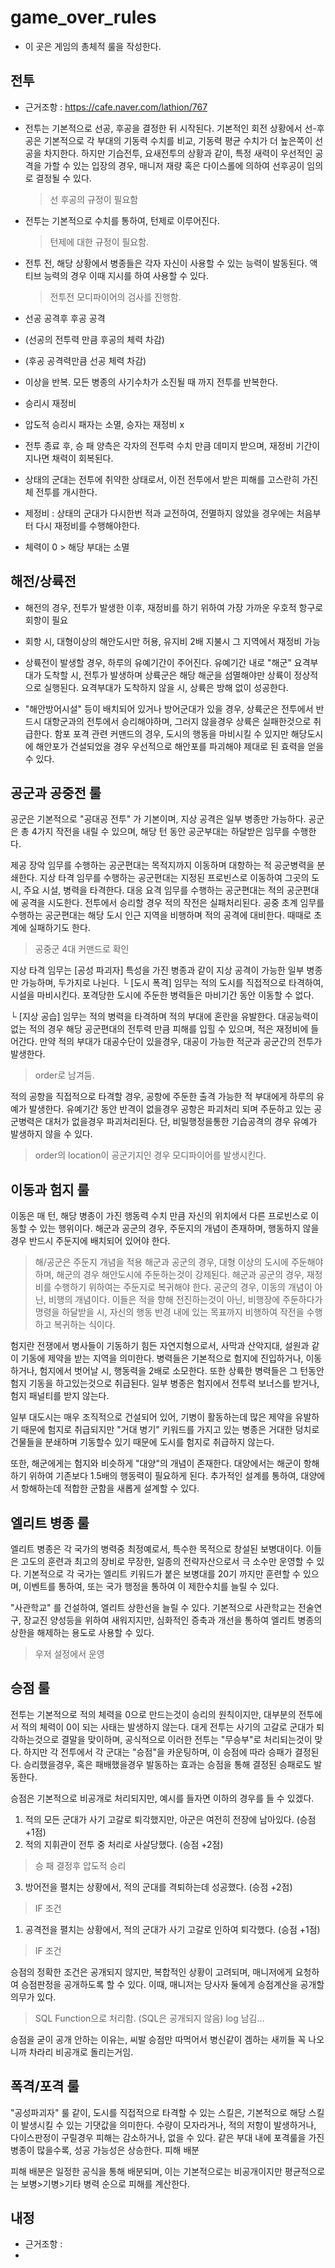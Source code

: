 # game_over_rules
- 이 곳은 게임의 총체적 룰을 작성한다.

## 전투
- 근거조항 : https://cafe.naver.com/lathion/767
- 전투는 기본적으로 선공, 후공을 결정한 뒤 시작된다. 기본적인 회전 상황에서 선-후공은 기본적으로 각 부대의 기동력 수치를 비교, 기동력 평균 수치가 더 높은쪽이 선공을 차지한다. 하지만 기습전투, 요새전투의 상황과 같이, 특정 새력이 우선적인 공격을 가할 수 있는 입장의 경우, 매니저 재량 혹은 다이스롤에 의하여 선후공이 임의로 결정될 수 있다.    
  > 선 후공의 규정이 필요함 
- 전투는 기본적으로 수치를 통하여, 턴제로 이루어진다.   
  > 턴제에 대한 규정이 필요함.  
- 전투 전, 해당 상황에서 병종들은 각자 자신이 사용할 수 있는 능력이 발동된다. 액티브 능력의 경우 이때 지시를 하여 사용할 수 있다.   
  > 전투전 모디파이어의 검사를 진행함.
- 선공 공격후 후공 공격 
- (선공의 전투력 만큼 후공의 체력 차감)
- (후공 공격력만큼 선공 체력 차감)
- 이상을 반복. 모든 병종의 사기수차가 소진될 때 까지 전투를 반복한다.

- 승리시 재정비
- 압도적 승리시 패자는 소멸, 승자는 재정비 x
  
- 전투 종료 후, 승 패 양측은 각자의 전투력 수치 만큼 데미지 받으며, 재정비 기간이 지나면 채력이 회복된다.
-  상태의 군대는 전투에 취약한 상태로서, 이전 전투에서 받은 피해를 고스란히 가진 체 전투를 개시한다.
-  제정비 :  상태의 군대가 다시한번 적과 교전하여, 전멸하지 않았을 경우에는 처음부터 다시 재정비를 수행해야한다.
-  체력이 0 > 해당 부대는 소멸

## 해전/상륙전
- 해전의 경우, 전투가 발생한 이후, 재정비를 하기 위하여 가장 가까운 우호적 항구로 회항이 필요
- 회항 시, 대형이상의 해안도시만 허용, 유지비 2배 지불시 그 지역에서 재정비 가능
- 상륙전이 발생할 경우, 하루의 유예기간이 주어진다. 유예기간 내로 "해군" 요격부대가 도착할 시, 전투가 발생하며 상륙군은 해당 해군을 섬멸해야만 상륙이 정상적으로 실행된다. 요격부대가 도착하지 않을 시, 상륙은 방해 없이 성공한다. 

- "해안방어시설" 등이 배치되어 있거나 방어군대가 있을 경우, 상륙군은 전투에서 반드시 대항군과의 전투에서 승리해야하며, 그러지 않을경우 상륙은 실패한것으로 취급한다. 함포 포격 관련 커맨드의 경우, 도시의 행동을 마비시킬 수 있지만 해당도시에 해안포가 건설되었을 경우 우선적으로 해안포를 파괴해야 제대로 된 효력을 얻을 수 있다.


## 공군과 공중전 룰

공군은 기본적으로 "공대공 전투" 가 기본이며, 지상 공격은 일부 병종만 가능하다. 
공군은 총 4가지 작전을 내릴 수 있으며, 해당 턴 동안 공군부대는 하달받은 임무를 수행한다.

제공 장악 임무를 수행하는 공군편대는 목적지까지 이동하며 대항하는 적 공군병력을 분쇄한다.
지상 타격 임무를 수행하는 공군편대는 지정된 프로빈스로 이동하여 그곳의 도시, 주요 시설, 병력을 타격한다.
대응 요격 임무를 수행하는 공군편대는 적의 공군편대에 공격을 시도한다. 전투에서 승리할 경우 적의 작전은 실패처리된다.
공중 초계 임무를 수행하는 공군편대는 해당 도시 인근 지역을 비행하며 적의 공격에 대비한다. 때때로 초계에 실패하기도 한다.
> 공중군 4대 커맨드로 확인

지상 타격 임무는 [공성 파괴자] 특성을 가진 병종과 같이 지상 공격이 가능한 일부 병종만 가능하며, 두가지로 나뉜다.
└ [도시 폭격] 임무는 적의 도시를 직접적으로 타격하여, 시설을 마비시킨다. 포격당한 도시에 주둔한 병력들은 마비기간 동안 이동할 수 없다.
> 
└ [지상 공습] 임무는 적의 병력을 타격하며 적의 부대에 혼란을 유발한다. 대공능력이 없는 적의 경우 해당 공군편대의 전투력 만큼 피해를 입힐 수 있으며, 적은 재정비에 들어간다. 만약 적의 부대가 대공수단이 있을경우, 대공이 가능한 적군과 공군간의 전투가 발생한다.
> order로 남겨둠.


적의 공항을 직접적으로 타격할 경우, 공항에 주둔한 출격 가능한 적 부대에게 하루의 유예가 발생한다. 유예기간 동안 반격이 없을경우 공항은 파괴처리 되며 주둔하고 있는 공군병력은 대처가 없을경우 파괴처리된다. 단, 비밀행정을통한 기습공격의 경우 유예가 발생하지 않을 수 있다.
> order의 location이 공군기지인 경우 모디파이어를 발생시킨다.


## 이동과 험지 룰

이동은 매 턴, 해당 병종이 가진 행동력 수치 만큼 자신의 위치에서 다른 프로빈스로 이동할 수 있는 행위이다.
해군과 공군의 경우, 주둔지의 개념이 존재하며, 행동하지 않을 경우 반드시 주둔지에 배치되어 있어야 한다.
> 해/공군은 주둔지 개념을 적용
해군과 공군의 경우, 대형 이상의 도시에 주둔해야하며, 해군의 경우 해안도시에 주둔하는것이 강제된다.
해군과 공군의 경우, 재정비를 수행하기 위하여는 주둔지로 복귀해야 한다.
공군의 경우, 이동의 개념이 아닌, 비행의 개념이다. 이들은 적을 향해 전진하는것이 아닌, 비행장에 주둔하다가 명령을 하달받을 시, 자신의 행동 반경 내에 있는 목표까지 비행하여 작전을 수행하고 복귀하는 식이다.


험지란 전쟁에서 병사들이 기동하기 힘든 자연지형으로서, 사막과 산악지대, 설원과 같이 기동에 제약을 받는 지역을 의미한다.
병력들은 기본적으로 험지에 진입하거나, 이동하거나, 험지에서 벗어날 시, 행동력을 2배로 소모한다. 또한 상륙한 병력들은 그 턴동안 험지 기동을 하고있는것으로 취급된다. 일부 병종은 험지에서 전투력 보너스를 받거나, 험지 패널티를 받지 않는다.

일부 대도시는 매우 조직적으로 건설되어 있어, 기병이 활동하는데 많은 제약을 유발하기 때문에 험지로 취급되지만
"거대 병기" 키워드를 가지고 있는 병종은 거대한 덩치로 건물들을 분쇄하며 기동할수 있기 때문에 도시를 험지로 취급하지 않는다.

또한, 해군에게는 험지와 비슷하게 "대양"의 개념이 존재한다. 대양에서는 해군이 항해하기 위하여 기존보다 1.5배의 행동력이 필요하게 된다. 추가적인 설계를 통하여, 대양에서 항해하는데 적합한 군함을 새롭게 설계할 수 있다. 
## 엘리트 병종 룰

엘리트 병종은 각 국가의 병력중 최정예로서, 특수한 목적으로 창설된 보병대이다. 이들은 고도의 훈련과 최고의 장비로 무장한, 일종의 전략자산으로서 극 소수만 운영할 수 있다. 기본적으로 각 국가는 엘리트 키워드가 붙은 보병대를 20기 까지만 훈련할 수 있으며, 이벤트를 통하여, 또는 국가 행정을 통하여 이 제한수치를 늘릴 수 있다.

"사관학교" 를 건설하여, 엘리트 상한선을 늘릴 수 있다. 기본적으로 사관학교는 전술연구, 장교진 양성등을 위하여 새워지지만, 심화적인 증축과 개선을 통하여 엘리트 병종의 상한을 해제하는 용도로 사용할 수 있다.
> 우저 설정에서 운영

## 승점 룰

전투는 기본적으로 적의 체력을 0으로 만드는것이 승리의 원칙이지만, 대부분의 전투에서 적의 체력이 0이 되는 사태는 발생하지 않는다. 대게 전투는 사기의 고갈로 군대가 퇴각하는것으로 결말을 맞이하며, 공식적으로 이러한 전투는 "무승부"로 처리되는것이 맞다. 하지만 각 전투에서 각 군대는 "승점"을 카운팅하며, 이 승점에 따라 승패가 결정된다. 승리했을경우, 혹은 패배했을경우 발동하는 효과는 승점을 통해 결정된 승패로도 발동한다.

승점은 기본적으로 비공개로 처리되지만, 예시를 들자면 이하의 경우를 들 수 있겠다.
1) 적의 모든 군대가 사기 고갈로 퇴각했지만,  아군은 여전히 전장에 남아있다. (승점 +1점)
2) 적의 지휘관이 전투 중 처리로 사살당했다. (승점 +2점)
> 승 패 결정후 압도적 승리
3) 방어전을 펼치는 상황에서, 적의 군대를 격퇴하는데 성공했다. (승점 +2점)
> IF 조건
1) 공격전을 펼치는 상황에서, 적의 군대가 사기 고갈로 인하여 퇴각했다. (승점 +1점)
> IF 조건


승점의 정확한 조건은 공개되지 않지만, 복합적인 상황이 고려되며, 매니저에게 요청하여 승점판정을 공개하도록 할 수 있다. 이때, 매니저는 당사자 둘에게 승점계산을 공개할 의무가 있다.
> SQL Function으로 처리함. (SQL은 공개되지 않음)
> log 남김... 

승점을 굳이 공개 안하는 이유는, 씨발 승점만 따먹어서 병신같이 겜하는 새끼들 꼭 나오니까 차라리 비공개로 돌리는거임.

## 폭격/포격 룰

"공성파괴자" 룰 같이, 도시를 직접적으로 타격할 수 있는 스킬은, 기본적으로 해당 스킬이 발생시킬 수 있는 기댓값을 의미한다. 수량이 모자라거나, 적의 저항이 발생하거나, 다이스판정이 구릴경우 피해는 감소하거나, 없을 수 있다.
같은 부대 내에 포격룰을 가진 병종이 많을수록, 성공 가능성은 상승한다.
피해 배분

피해 배분은 일정한 공식을 통해 배분되며, 이는 기본적으로는 비공개이지만 평균적으로는 보병>기병>기타 병력 순으로 피해를 계산한다.

## 내정
- 근거조항 :
- 